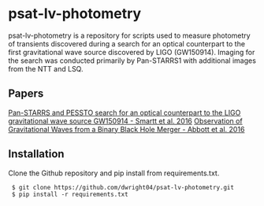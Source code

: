 # psat-lv-photometry

psat-lv-photometry is a repository for scripts used to measure photometry of transients discovered during a search for an optical counterpart to the first gravitational wave source discovered by LIGO (GW150914).  Imaging for the search was conducted primarily by Pan-STARRS1 with additional images from the NTT and LSQ.

## Papers
[Pan-STARRS and PESSTO search for an optical
counterpart to the LIGO gravitational wave source
GW150914 - Smartt et al. 2016](https://arxiv.org/pdf/1602.04156.pdf)
[Observation of Gravitational Waves from a Binary Black Hole Merger - Abbott et al. 2016](https://journals.aps.org/prl/pdf/10.1103/PhysRevLett.116.061102)

## Installation
Clone the Github repository and pip install from requirements.txt.

```
 $ git clone https://github.com/dwright04/psat-lv-photometry.git
 $ pip install -r requirements.txt
```
 
